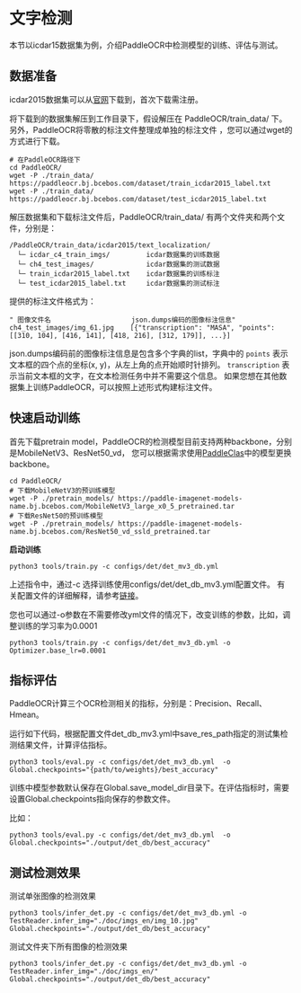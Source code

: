 # 文字检测

本节以icdar15数据集为例，介绍PaddleOCR中检测模型的训练、评估与测试。

## 数据准备
icdar2015数据集可以从[官网](https://rrc.cvc.uab.es/?ch=4&com=downloads)下载到，首次下载需注册。

将下载到的数据集解压到工作目录下，假设解压在 PaddleOCR/train_data/ 下。另外，PaddleOCR将零散的标注文件整理成单独的标注文件
，您可以通过wget的方式进行下载。
```
# 在PaddleOCR路径下
cd PaddleOCR/
wget -P ./train_data/  https://paddleocr.bj.bcebos.com/dataset/train_icdar2015_label.txt
wget -P ./train_data/  https://paddleocr.bj.bcebos.com/dataset/test_icdar2015_label.txt
```

解压数据集和下载标注文件后，PaddleOCR/train_data/ 有两个文件夹和两个文件，分别是：
```
/PaddleOCR/train_data/icdar2015/text_localization/
  └─ icdar_c4_train_imgs/         icdar数据集的训练数据
  └─ ch4_test_images/             icdar数据集的测试数据
  └─ train_icdar2015_label.txt    icdar数据集的训练标注
  └─ test_icdar2015_label.txt     icdar数据集的测试标注
```

提供的标注文件格式为：
```
" 图像文件名                    json.dumps编码的图像标注信息"
ch4_test_images/img_61.jpg    [{"transcription": "MASA", "points": [[310, 104], [416, 141], [418, 216], [312, 179]], ...}]
```
json.dumps编码前的图像标注信息是包含多个字典的list，字典中的 `points` 表示文本框的四个点的坐标(x, y)，从左上角的点开始顺时针排列。
`transcription` 表示当前文本框的文字，在文本检测任务中并不需要这个信息。
如果您想在其他数据集上训练PaddleOCR，可以按照上述形式构建标注文件。


## 快速启动训练

首先下载pretrain model，PaddleOCR的检测模型目前支持两种backbone，分别是MobileNetV3、ResNet50_vd，
您可以根据需求使用[PaddleClas](https://github.com/PaddlePaddle/PaddleClas/tree/master/ppcls/modeling/architectures)中的模型更换backbone。
```
cd PaddleOCR/
# 下载MobileNetV3的预训练模型
wget -P ./pretrain_models/ https://paddle-imagenet-models-name.bj.bcebos.com/MobileNetV3_large_x0_5_pretrained.tar
# 下载ResNet50的预训练模型
wget -P ./pretrain_models/ https://paddle-imagenet-models-name.bj.bcebos.com/ResNet50_vd_ssld_pretrained.tar
```

**启动训练**
```
python3 tools/train.py -c configs/det/det_mv3_db.yml
```

上述指令中，通过-c 选择训练使用configs/det/det_db_mv3.yml配置文件。
有关配置文件的详细解释，请参考[链接](./doc/config.md)。

您也可以通过-o参数在不需要修改yml文件的情况下，改变训练的参数，比如，调整训练的学习率为0.0001
```
python3 tools/train.py -c configs/det/det_mv3_db.yml -o Optimizer.base_lr=0.0001
```

## 指标评估

PaddleOCR计算三个OCR检测相关的指标，分别是：Precision、Recall、Hmean。

运行如下代码，根据配置文件det_db_mv3.yml中save_res_path指定的测试集检测结果文件，计算评估指标。

```
python3 tools/eval.py -c configs/det/det_mv3_db.yml  -o Global.checkpoints="{path/to/weights}/best_accuracy"
```
训练中模型参数默认保存在Global.save_model_dir目录下。在评估指标时，需要设置Global.checkpoints指向保存的参数文件。

比如：
```
python3 tools/eval.py -c configs/det/det_mv3_db.yml  -o Global.checkpoints="./output/det_db/best_accuracy"
```


## 测试检测效果

测试单张图像的检测效果
```
python3 tools/infer_det.py -c configs/det/det_mv3_db.yml -o TestReader.infer_img="./doc/imgs_en/img_10.jpg" Global.checkpoints="./output/det_db/best_accuracy"
```

测试文件夹下所有图像的检测效果
```
python3 tools/infer_det.py -c configs/det/det_mv3_db.yml -o TestReader.infer_img="./doc/imgs_en/" Global.checkpoints="./output/det_db/best_accuracy"
```
